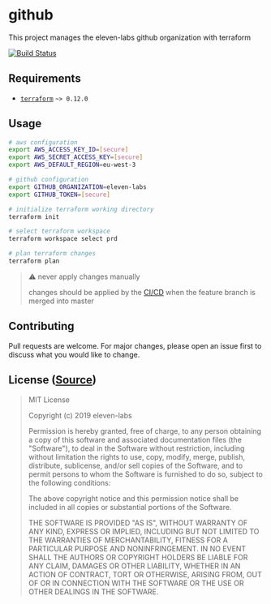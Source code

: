 # github

This project manages the eleven-labs github organization with terraform

[![Build Status](https://travis-ci.org/eleven-labs/github.svg?branch=master)](https://travis-ci.org/eleven-labs/github)

## Requirements
- [`terraform`](https://www.terraform.io/downloads.html) `~> 0.12.0`

## Usage
```bash
# aws configuration
export AWS_ACCESS_KEY_ID=[secure]
export AWS_SECRET_ACCESS_KEY=[secure]
export AWS_DEFAULT_REGION=eu-west-3

# github configuration
export GITHUB_ORGANIZATION=eleven-labs
export GITHUB_TOKEN=[secure]

# initialize terraform working directory
terraform init

# select terraform workspace
terraform workspace select prd

# plan terraform changes
terraform plan
```

> :warning: never apply changes manually
>
> changes should be applied by the [CI/CD](https://travis-ci.org/eleven-labs/github) when the feature branch is merged into master

## Contributing
Pull requests are welcome. For major changes, please open an issue first to discuss what you would like to change.

## License ([Source](https://github.com/eleven-labs/github/blob/master/LICENSE))

> MIT License
>
> Copyright (c) 2019 eleven-labs
>
> Permission is hereby granted, free of charge, to any person obtaining a copy
> of this software and associated documentation files (the "Software"), to deal
> in the Software without restriction, including without limitation the rights
> to use, copy, modify, merge, publish, distribute, sublicense, and/or sell
> copies of the Software, and to permit persons to whom the Software is
> furnished to do so, subject to the following conditions:
>
> The above copyright notice and this permission notice shall be included in all
> copies or substantial portions of the Software.
>
> THE SOFTWARE IS PROVIDED "AS IS", WITHOUT WARRANTY OF ANY KIND, EXPRESS OR
> IMPLIED, INCLUDING BUT NOT LIMITED TO THE WARRANTIES OF MERCHANTABILITY,
> FITNESS FOR A PARTICULAR PURPOSE AND NONINFRINGEMENT. IN NO EVENT SHALL THE
> AUTHORS OR COPYRIGHT HOLDERS BE LIABLE FOR ANY CLAIM, DAMAGES OR OTHER
> LIABILITY, WHETHER IN AN ACTION OF CONTRACT, TORT OR OTHERWISE, ARISING FROM,
> OUT OF OR IN CONNECTION WITH THE SOFTWARE OR THE USE OR OTHER DEALINGS IN THE
> SOFTWARE.
